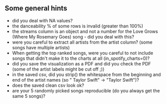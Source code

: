 ## Some general hints
- did you deal with NA values?
- the danceability % of some rows is invalid (greater than 100%)
- the streams column is an object and not a number for the Love Grows (Where My Rosemary Goes) song - did you deal with this?
- were you careful to extract all artists from the artist column? (some songs have multiple artists)
- When getting the top ranked songs, were you careful to not include songs that didn't make it to the charts at all (in_spotify_charts=0)?
- did you save the visualization as a PDF and did you check the PDF (some of the artist labels might be cut off ;))
- in the saved csv, did you strip() the whitespace from the beginning and end of the artist names (so " Taylor Swift" -> "Taylor Swift")?
- does the saved clean csv look ok?
- are your 5 randomly picked songs reproducible (do you always get the same 5 songs)?
